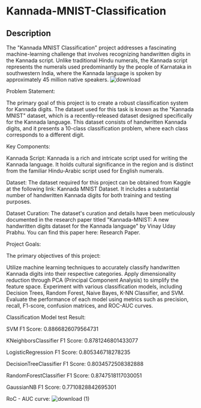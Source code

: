 # Kannada-MNIST-Classification

## Description
The "Kannada MNIST Classification" project addresses a fascinating machine-learning challenge that involves recognizing handwritten digits in the Kannada script. Unlike traditional Hindu numerals, the Kannada script represents the numerals used predominantly by the people of Karnataka in southwestern India, where the Kannada language is spoken by approximately 45 million native speakers.
![download](https://github.com/drajasekar/-Kannada-MNIST---Classification/assets/44079369/841feb55-ee84-4f16-8cda-ad4399d770e9)


Problem Statement:

The primary goal of this project is to create a robust classification system for Kannada digits. The dataset used for this task is known as the "Kannada MNIST" dataset, which is a recently-released dataset designed specifically for the Kannada language. This dataset consists of handwritten Kannada digits, and it presents a 10-class classification problem, where each class corresponds to a different digit.

Key Components:

Kannada Script: Kannada is a rich and intricate script used for writing the Kannada language. It holds cultural significance in the region and is distinct from the familiar Hindu-Arabic script used for English numerals.

Dataset: The dataset required for this project can be obtained from Kaggle at the following link: Kannada MNIST Dataset. It includes a substantial number of handwritten Kannada digits for both training and testing purposes.

Dataset Curation: The dataset's curation and details have been meticulously documented in the research paper titled "Kannada-MNIST: A new handwritten digits dataset for the Kannada language" by Vinay Uday Prabhu. You can find this paper here: Research Paper.

Project Goals:

The primary objectives of this project:

Utilize machine learning techniques to accurately classify handwritten Kannada digits into their respective categories.
Apply dimensionality reduction through PCA (Principal Component Analysis) to simplify the feature space.
Experiment with various classification models, including Decision Trees, Random Forest, Naive Bayes, K-NN Classifier, and SVM.
Evaluate the performance of each model using metrics such as precision, recall, F1-score, confusion matrices, and ROC-AUC curves.

Classification Model test Result:

SVM
F1 Score:  0.8866826079564731

KNeighborsClassifier
F1 Score:  0.8781246801433077

LogisticRegression
F1 Score:  0.805346718278235

DecisionTreeClassifier
F1 Score:  0.8034572508382888

RandomForestClassifier
F1 Score:  0.8747518117030051

GaussianNB
F1 Score:  0.7710828842695301

RoC - AUC curve:
![download (1)](https://github.com/drajasekar/-Kannada-MNIST---Classification/assets/44079369/c198db28-af35-408f-ae64-7afc6b8ade87)




